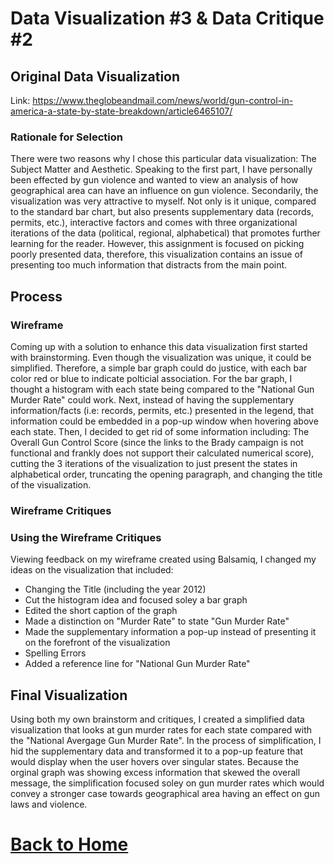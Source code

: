 # Data Visualization #3 & Data Critique #2

## Original Data Visualization
Link: https://www.theglobeandmail.com/news/world/gun-control-in-america-a-state-by-state-breakdown/article6465107/

### Rationale for Selection
There were two reasons why I chose this particular data visualization: The Subject Matter and Aesthetic. Speaking to the first part, I have personally been effected by gun violence and wanted to view an analysis of how geographical area can have an influence on gun violence. Secondarily, the visualization was very attractive to myself. Not only is it unique, compared to the standard bar chart, but also presents supplementary data (records, permits, etc.), interactive factors and comes with three organizational iterations of the data (political, regional, alphabetical) that promotes further learning for the reader. However, this assignment is focused on picking poorly presented data, therefore, this visualization contains an issue of presenting too much information that distracts from the main point. 

## Process

### Wireframe
Coming up with a solution to enhance this data visualization first started with brainstorming. Even though the visualization was unique, it could be simplified. Therefore, a simple bar graph could do justice, with each bar color red or blue to indicate polticial association. For the bar graph, I thought a histogram with each state being compared to the "National Gun Murder Rate" could work. Next, instead of having the supplementary information/facts (i.e: records, permits, etc.) presented in the legend, that information could be embedded in a pop-up window when hovering above each state. Then, I decided to get rid of some information including: The Overall Gun Control Score (since the links to the Brady campaign is not functional and frankly does not support their calculated numerical score), cutting the 3 iterations of the visualization to just present the states in alphabetical order, truncating the opening paragraph, and changing the title of the visualization. 
### Wireframe Critiques 

### Using the Wireframe Critiques
Viewing feedback on my wireframe created using Balsamiq, I changed my ideas on the visualization that included: 
- Changing the Title (including the year 2012)
- Cut the histogram idea and focused soley a bar graph
- Edited the short caption of the graph 
- Made a distinction on "Murder Rate" to state "Gun Murder Rate"
- Made the supplementary information a pop-up instead of presenting it on the forefront of the visualization 
- Spelling Errors 
- Added a reference line for "National Gun Murder Rate"

## Final Visualization
Using both my own brainstorm and critiques, I created a simplified data visualization that looks at gun murder rates for each state compared with the "National Avergage Gun Murder Rate". In the process of simplification, I hid the supplementary data and transformed it to a pop-up feature that would display when the user hovers over singular states. Because the orginal graph was showing excess information that skewed the overall message, the simplification focused soley on gun murder rates which would convey a stronger case towards geographical area having an effect on gun laws and violence. 

# [Back to Home](/README.md)

